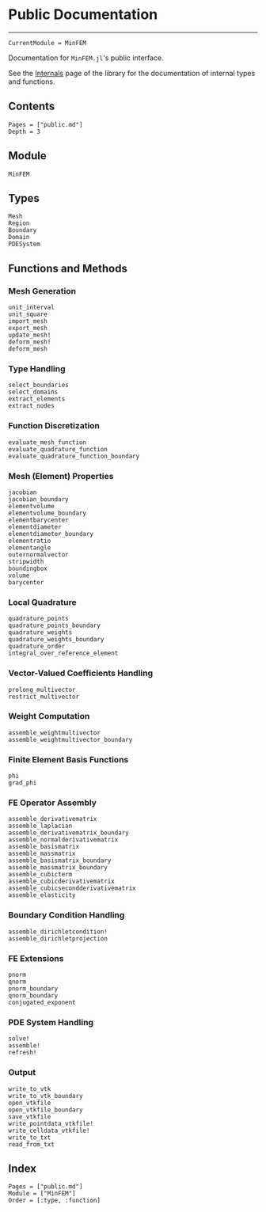 # Public Documentation

---

```@meta
CurrentModule = MinFEM
```

Documentation for `MinFEM.jl`'s public interface.

See the [Internals](internals.md) page of the library for the documentation 
of internal types and functions.

## Contents

```@contents
Pages = ["public.md"]
Depth = 3
```

## Module
```@docs
MinFEM
```

## Types

```@docs
Mesh
Region
Boundary
Domain
PDESystem
```

## Functions and Methods

### Mesh Generation
```@docs
unit_interval
unit_square
import_mesh
export_mesh
update_mesh!
deform_mesh!
deform_mesh
```

### Type Handling
```@docs
select_boundaries
select_domains
extract_elements
extract_nodes
```

### Function Discretization
```@docs
evaluate_mesh_function
evaluate_quadrature_function
evaluate_quadrature_function_boundary
```

### Mesh (Element) Properties
```@docs
jacobian
jacobian_boundary
elementvolume
elementvolume_boundary
elementbarycenter
elementdiameter
elementdiameter_boundary
elementratio
elementangle
outernormalvector
stripwidth
boundingbox
volume
barycenter
```

### Local Quadrature
```@docs
quadrature_points
quadrature_points_boundary
quadrature_weights
quadrature_weights_boundary
quadrature_order
integral_over_reference_element
```

### Vector-Valued Coefficients Handling
```@docs
prolong_multivector
restrict_multivector
```

### Weight Computation
```@docs
assemble_weightmultivector
assemble_weightmultivector_boundary
```

### Finite Element Basis Functions
```@docs
phi
grad_phi
```

### FE Operator Assembly
```@docs
assemble_derivativematrix
assemble_laplacian
assemble_derivativematrix_boundary
assemble_normalderivativematrix
assemble_basismatrix
assemble_massmatrix
assemble_basismatrix_boundary
assemble_massmatrix_boundary
assemble_cubicterm
assemble_cubicderivativematrix
assemble_cubicsecondderivativematrix
assemble_elasticity
```

### Boundary Condition Handling
```@docs
assemble_dirichletcondition!
assemble_dirichletprojection
```

### FE Extensions
```@docs
pnorm
qnorm
pnorm_boundary
qnorm_boundary
conjugated_exponent
```

### PDE System Handling
```@docs
solve!
assemble!
refresh!
```

### Output
```@docs
write_to_vtk
write_to_vtk_boundary
open_vtkfile
open_vtkfile_boundary
save_vtkfile
write_pointdata_vtkfile!
write_celldata_vtkfile!
write_to_txt
read_from_txt
```

## Index

```@index
Pages = ["public.md"]
Module = ["MinFEM"]
Order = [:type, :function]
```
